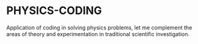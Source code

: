 # PHYSICS-CODING
Application of coding in solving physics problems, let me complement the areas of theory and experimentation in traditional scientific investigation. 
